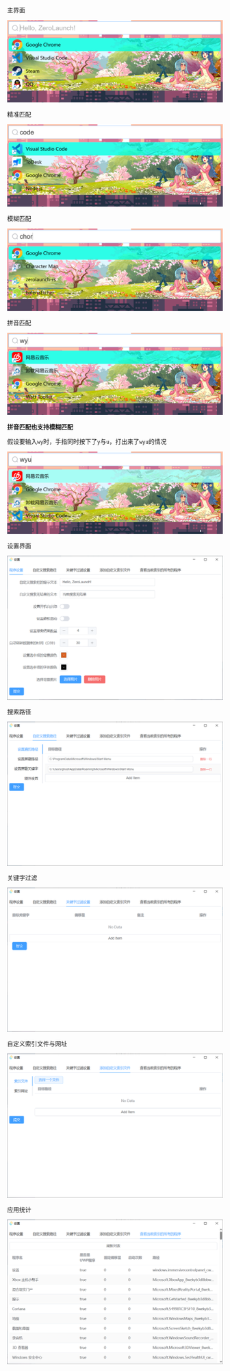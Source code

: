 主界面

![主界面](主界面.png)

精准匹配

![精准匹配](精准匹配.png)

模糊匹配

![模糊匹配](模糊匹配.png)

拼音匹配

![拼音匹配](拼音匹配.png)

**拼音匹配也支持模糊匹配**

假设要输入`wy`时，手指同时按下了`y`与`u`，打出来了`wyu`的情况

![拼音模糊匹配](拼音模糊匹配.png)

设置界面

![设置界面](设置界面.png)

搜索路径

![搜索路径](搜索路径.png)

关键字过滤

![关键字过滤](关键字过滤.png)

自定义索引文件与网址

![自定义索引文件与网址](自定义索引文件与网址.png)

应用统计

![应用统计](应用统计.png)
